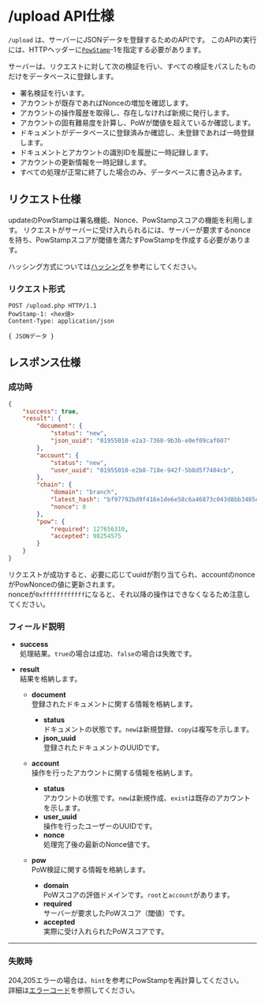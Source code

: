# /upload API仕様

`/upload` は、サーバーにJSONデータを登録するためのAPIです。
このAPIの実行には、HTTPヘッダーに[`PowStamp`](../resource/powstamp.md)-1を指定する必要があります。

サーバーは、リクエストに対して次の検証を行い、すべての検証をパスしたものだけをデータベースに登録します。

- 署名検証を行います。
- アカウントが既存であればNonceの増加を確認します。
- アカウントの操作履歴を取得し、存在しなければ新規に発行します。
- アカウントの固有難易度を計算し、PoWが閾値を超えているか確認します。
- ドキュメントがデータベースに登録済みか確認し、未登録であれば一時登録します。
- ドキュメントとアカウントの識別IDを履歴に一時記録します。
- アカウントの更新情報を一時記録します。
- すべての処理が正常に終了した場合のみ、データベースに書き込みます。

## リクエスト仕様

updateのPowStampは署名機能、Nonce、PowStampスコアの機能を利用します。
リクエストがサーバーに受け入れられるには、サーバーが要求するnonceを持ち、PowStampスコアが閾値を満たすPowStampを作成する必要があります。

ハッシング方式については[ハッシング](../resource/powstamp.md#ハッシング)を参考にしてください。

### リクエスト形式

```http
POST /upload.php HTTP/1.1
PowStamp-1: <hex値>
Content-Type: application/json

{ JSONデータ }
```

## レスポンス仕様

### 成功時

```json
{
    "success": true,
    "result": {
        "document": {
            "status": "new",
            "json_uuid": "01955010-e2a3-7368-9b3b-e0ef09caf607"
        },
        "account": {
            "status": "new",
            "user_uuid": "01955010-e2b8-718e-942f-5b8d5f7404cb",
        },
        "chain": {
            "domain": "branch",
            "latest_hash": "bf97792bd9f416e1de6e58c6a46873c043d8bb3485eb0cd83c0372b596d5fd0d",
            "nonce": 0
        },        
        "pow": {
            "required": 127656310,
            "accepted": 98254575
        }
    }
}
```

リクエストが成功すると、必要に応じてuuidが割り当てられ、accountのnonceがPowNonceの値に更新されます。  
nonceが`0xffffffffffff`になると、それ以降の操作はできなくなるため注意してください。

### フィールド説明

- **success**  
    処理結果。`true`の場合は成功、`false`の場合は失敗です。

- **result**  
    結果を格納します。
    - **document**  
        登録されたドキュメントに関する情報を格納します。
        - **status**  
            ドキュメントの状態です。`new`は新規登録、`copy`は複写を示します。
        - **json_uuid**  
            登録されたドキュメントのUUIDです。

    - **account**  
        操作を行ったアカウントに関する情報を格納します。
        - **status**  
            アカウントの状態です。`new`は新規作成、`exist`は既存のアカウントを示します。
        - **user_uuid**  
            操作を行ったユーザーのUUIDです。
        - **nonce**  
            処理完了後の最新のNonce値です。

    - **pow**  
        PoW検証に関する情報を格納します。
        - **domain**  
            PoWスコアの評価ドメインです。`root`と`account`があります。
        - **required**  
            サーバーが要求したPoWスコア（閾値）です。
        - **accepted**  
            実際に受け入れられたPoWスコアです。

---

### 失敗時

204,205エラーの場合は、`hint`を参考にPowStampを再計算してください。  
詳細は[エラーコード](./errorcodes.md#apiエラーコード一覧)を参照してください。

